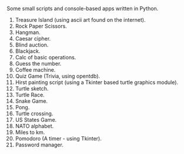 Some small scripts and console-based apps written in Python.
1. Treasure Island (using ascii art found on the internet).
2. Rock Paper Scissors.
3. Hangman.
4. Caesar cipher.
5. Blind auction.
6. Blackjack.
7. Calc of basic operations.
8. Guess the number.
9. Coffee machine.
10. Quiz Game (Trivia, using opentdb).
11. Hirst painting script (using a Tkinter based turtle graphics module).
12. Turtle sketch.
13. Turtle Race.
14. Snake Game.
15. Pong.
16. Turtle crossing.
17. US States Game.
18. NATO alphabet.
19. Miles to km.
20. Pomodoro (A timer - using Tkinter).
21. Password manager.